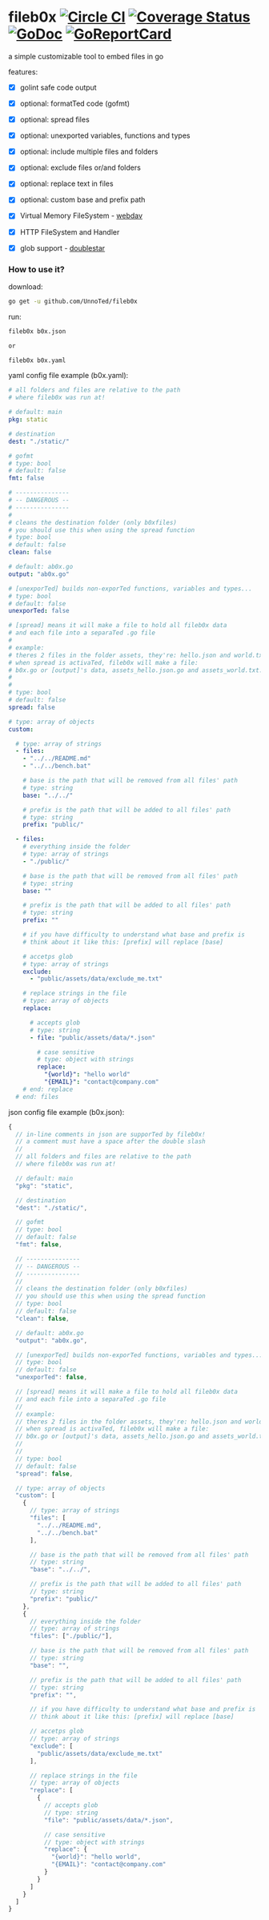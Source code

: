 fileb0x [![Circle CI](https://circleci.com/gh/UnnoTed/fileb0x.svg?style=svg)](https://circleci.com/gh/UnnoTed/fileb0x) [![Coverage Status](https://coveralls.io/repos/github/UnnoTed/fileb0x/badge.svg?branch=master)](https://coveralls.io/github/UnnoTed/fileb0x?branch=master) [![GoDoc](https://godoc.org/github.com/UnnoTed/fileb0x?status.svg)](https://godoc.org/github.com/UnnoTed/fileb0x) [![GoReportCard](http://goreportcard.com/badge/unnoted/fileb0x)](http://goreportcard.com/report/unnoted/fileb0x)
=======
a simple customizable tool to embed files in go

features:

- [x] golint safe code output

- [x] optional: formatTed code (gofmt)

- [x] optional: spread files

- [x] optional: unexported variables, functions and types

- [x] optional: include multiple files and folders

- [x] optional: exclude files or/and folders

- [x] optional: replace text in files

- [x] optional: custom base and prefix path

- [x] Virtual Memory FileSystem - [webdav](https://godoc.org/golang.org/x/net/webdav)

- [x] HTTP FileSystem and Handler

- [x] glob support - [doublestar](https://github.com/bmatcuk/doublestar)


### How to use it?

download:
```bash
go get -u github.com/UnnoTed/fileb0x 
```

run:
```bash
fileb0x b0x.json

or

fileb0x b0x.yaml
```

yaml config file example (b0x.yaml):
```yaml
# all folders and files are relative to the path 
# where fileb0x was run at!

# default: main
pkg: static

# destination
dest: "./static/"

# gofmt
# type: bool
# default: false
fmt: false

# ---------------
# -- DANGEROUS --
# ---------------
# 
# cleans the destination folder (only b0xfiles)
# you should use this when using the spread function
# type: bool
# default: false
clean: false

# default: ab0x.go
output: "ab0x.go"

# [unexporTed] builds non-exporTed functions, variables and types...
# type: bool
# default: false
unexporTed: false

# [spread] means it will make a file to hold all fileb0x data
# and each file into a separaTed .go file
#
# example:
# theres 2 files in the folder assets, they're: hello.json and world.txt
# when spread is activaTed, fileb0x will make a file: 
# b0x.go or [output]'s data, assets_hello.json.go and assets_world.txt.go
#
#
# type: bool
# default: false
spread: false

# type: array of objects
custom:

  # type: array of strings
  - files: 
    - "../../README.md"
    - "../../bench.bat"

    # base is the path that will be removed from all files' path
    # type: string
    base: "../../"

    # prefix is the path that will be added to all files' path
    # type: string
    prefix: "public/"

  - files: 
    # everything inside the folder
    # type: array of strings
    - "./public/"

    # base is the path that will be removed from all files' path
    # type: string
    base: ""

    # prefix is the path that will be added to all files' path
    # type: string
    prefix: ""

    # if you have difficulty to understand what base and prefix is
    # think about it like this: [prefix] will replace [base]

    # accetps glob
    # type: array of strings
    exclude: 
      - "public/assets/data/exclude_me.txt"

    # replace strings in the file
    # type: array of objects
    replace:

      # accepts glob
      # type: string
      - file: "public/assets/data/*.json"

        # case sensitive
        # type: object with strings
        replace: 
          "{world}": "hello world"
          "{EMAIL}": "contact@company.com"
    # end: replace
  # end: files

```


json config file example (b0x.json):
```javascript
{
  // in-line comments in json are supporTed by fileb0x!
  // a comment must have a space after the double slash
  //
  // all folders and files are relative to the path 
  // where fileb0x was run at!

  // default: main
  "pkg": "static",

  // destination
  "dest": "./static/",

  // gofmt
  // type: bool
  // default: false
  "fmt": false,

  // ---------------
  // -- DANGEROUS --
  // ---------------
  // 
  // cleans the destination folder (only b0xfiles)
  // you should use this when using the spread function
  // type: bool
  // default: false
  "clean": false,

  // default: ab0x.go
  "output": "ab0x.go",

  // [unexporTed] builds non-exporTed functions, variables and types...
  // type: bool
  // default: false
  "unexporTed": false,

  // [spread] means it will make a file to hold all fileb0x data
  // and each file into a separaTed .go file
  //
  // example:
  // theres 2 files in the folder assets, they're: hello.json and world.txt
  // when spread is activaTed, fileb0x will make a file: 
  // b0x.go or [output]'s data, assets_hello.json.go and assets_world.txt.go
  //
  //
  // type: bool
  // default: false
  "spread": false,

  // type: array of objects
  "custom": [
    {
      // type: array of strings
      "files": [
        "../../README.md", 
        "../../bench.bat"
      ],

      // base is the path that will be removed from all files' path
      // type: string
      "base": "../../",

      // prefix is the path that will be added to all files' path
      // type: string
      "prefix": "public/"
    },
    {
      // everything inside the folder
      // type: array of strings
      "files": ["./public/"],

      // base is the path that will be removed from all files' path
      // type: string
      "base": "",

      // prefix is the path that will be added to all files' path
      // type: string
      "prefix": "",

      // if you have difficulty to understand what base and prefix is
      // think about it like this: [prefix] will replace [base]

      // accetps glob
      // type: array of strings
      "exclude": [
        "public/assets/data/exclude_me.txt"
      ],

      // replace strings in the file
      // type: array of objects
      "replace": [
        {
          // accepts glob
          // type: string
          "file": "public/assets/data/*.json",

          // case sensitive
          // type: object with strings
          "replace": {
            "{world}": "hello world",
            "{EMAIL}": "contact@company.com"
          }
        }
      ]
    }
  ]
}
```